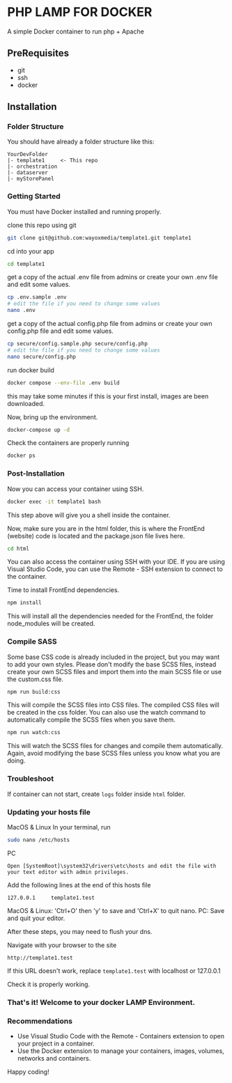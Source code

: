 # PHP LAMP FOR DOCKER
A simple Docker container to run php + Apache

## PreRequisites

* git
* ssh
* docker

## Installation

### Folder Structure

You should have already a folder structure like this:

    YourDevFolder
    |- template1     <- This repo
    |- orchestration
    |- dataserver
    |- myStorePanel

### Getting Started

You must have Docker installed and running properly.

clone this repo using git

```sh
git clone git@github.com:wayoxmedia/template1.git template1
```

cd into your app

```sh
cd template1
```

get a copy of the actual .env file from admins or create your own .env file and edit some values.
```sh
cp .env.sample .env
# edit the file if you need to change some values
nano .env
```

get a copy of the actual config.php file from admins or create your own config.php file and edit some values.
```sh
cp secure/config.sample.php secure/config.php
# edit the file if you need to change some values
nano secure/config.php
```

run docker build
```sh
docker compose --env-file .env build
```

this may take some minutes if this is your first install, images are been downloaded.

Now, bring up the environment.

```sh
docker-compose up -d
```

Check the containers are properly running

```sh
docker ps
```

### Post-Installation
Now you can access your container using SSH.

```sh
docker exec -it template1 bash
```
This step above will give you a shell inside the container.

Now, make sure you are in the html folder, this is where the FrontEnd (website) code is located and the package.json file lives here.
```sh
cd html
```
You can also access the container using SSH with your IDE.
If you are using Visual Studio Code, you can use the Remote - SSH extension to connect to the container.

Time to install FrontEnd dependencies.

```sh
npm install
```
This will install all the dependencies needed for the FrontEnd, the folder node_modules will be created.

### Compile SASS
Some base CSS code is already included in the project, but you may want to add your own styles. Please don't modify the base SCSS files, instead create your own SCSS files and import them into the main SCSS file or use the custom.css file.
```sh
npm run build:css
```
This will compile the SCSS files into CSS files. The compiled CSS files will be created in the css folder.
You can also use the watch command to automatically compile the SCSS files when you save them.
```sh
npm run watch:css
```
This will watch the SCSS files for changes and compile them automatically. Again, avoid modifying the base SCSS files unless you know what you are doing.

### Troubleshoot

If container can not start, create `logs` folder inside `html` folder.

### Updating your hosts file
MacOS & Linux
In your terminal, run
```sh
sudo nano /etc/hosts
```
PC
```
Open [SystemRoot]\system32\drivers\etc\hosts and edit the file with your text editor with admin privileges.
```
Add the following lines at the end of this hosts file
```
127.0.0.1     template1.test
```
MacOS & Linux: 'Ctrl+O' then 'y' to save and 'Ctrl+X' to quit nano.
PC: Save and quit your editor.

After these steps, you may need to flush your dns.

Navigate with your browser to the site

`http://template1.test`

If this URL doesn't work, replace `template1.test` with localhost or 127.0.0.1

Check it is properly working.

### That's it! Welcome to your docker LAMP Environment.

### Recommendations

* Use Visual Studio Code with the Remote - Containers extension to open your project in a container.
* Use the Docker extension to manage your containers, images, volumes, networks and containers.

Happy coding!
